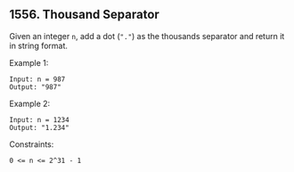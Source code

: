 ## 1556. Thousand Separator

Given an integer `n`, add a dot (`"."`) as the thousands separator and return it in string format.

Example 1:

```
Input: n = 987
Output: "987"
```

Example 2:

```
Input: n = 1234
Output: "1.234"
```

Constraints:

```
0 <= n <= 2^31 - 1
```
